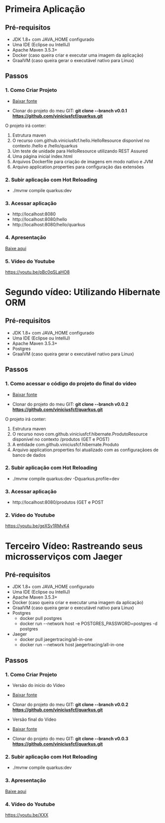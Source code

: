 # Primeira Aplicação
## Pré-requisitos
* JDK 1.8+ com JAVA_HOME configurado
* Uma IDE (Eclipse ou IntelliJ)
* Apache Maven 3.5.3+
* Docker (caso queira criar e executar uma imagem da aplicação)
* GraalVM (caso queira gerar o executável nativo para Linux)

## Passos

### 1. Como Criar Projeto


* [Baixar fonte](https://github.com/viniciusfcf/quarkus/archive/v0.0.1.zip)

* Clonar do projeto do meu GIT: **git clone --branch v0.0.1 https://github.com/viniciusfcf/quarkus.git**

O projeto irá conter:

1. Estrutura maven
2. O recurso com.github.viniciusfcf.hello.HelloResource disponível no contexto /hello e /hello/quarkus
3. Um teste de unidade para HelloResource utilizando REST Assured 
4. Uma página inicial index.html
5. Arquivos Dockerfile para criação de imagens em modo nativo e JVM
6. Arquivo application.properties para configuração das extensões

### 2. Subir aplicação com Hot Reloading
* ./mvnw compile quarkus:dev

### 3. Acessar aplicação
* http://localhost:8080
* http://localhost:8080/hello
* http://localhost:8080/hello/quarkus

### 4. Apresentação

[Baixe aqui](https://docs.google.com/presentation/d/1S8oylcN4Hpcj0m6Zavkes9Q6SO4zfy_IMB4g0DMQuuI/edit?usp=sharing)

### 5. Vídeo do Youtube

https://youtu.be/pBc0qSLaHO8


# Segundo vídeo: Utilizando Hibernate ORM

## Pré-requisitos
* JDK 1.8+ com JAVA_HOME configurado
* Uma IDE (Eclipse ou IntelliJ)
* Apache Maven 3.5.3+
* Postgres
* GraalVM (caso queira gerar o executável nativo para Linux)

## Passos

### 1. Como acessar o código do projeto do final do vídeo

* [Baixar fonte](https://github.com/viniciusfcf/quarkus/archive/v0.0.2.zip)

* Clonar do projeto do meu GIT: **git clone --branch v0.0.2 https://github.com/viniciusfcf/quarkus.git**

O projeto irá conter:

1. Estrutura maven
2. O recurso novo com.github.viniciusfcf.hibernate.ProdutoResource disponível no contexto /produtos (GET e POST)
3. A entidade com.github.viniciusfcf.hibernate.Produto
4. Arquivo application.properties foi atualizado com as configuraçãoes de banco de dados

### 2. Subir aplicação com Hot Reloading
* ./mvnw compile quarkus:dev -Dquarkus.profile=dev

### 3. Acessar aplicação
* http://localhost:8080/produtos (GET e POST


### 2. Vídeo do Youtube

https://youtu.be/geXSv1RMvK4


# Terceiro Vídeo: Rastreando seus microsserviços com Jaeger
## Pré-requisitos
* JDK 1.8+ com JAVA_HOME configurado
* Uma IDE (Eclipse ou IntelliJ)
* Apache Maven 3.5.3+
* Docker (caso queira criar e executar uma imagem da aplicação)
* GraalVM (caso queira gerar o executável nativo para Linux)
* Postgres
  * docker pull postgres
  * docker run --network host -e POSTGRES_PASSWORD=postgres -d postgres
* Jaeger
  * docker pull jaegertracing/all-in-one
  * docker run --network host jaegertracing/all-in-one

## Passos

### 1. Como Criar Projeto

* Versão do início do Vídeo
* [Baixar fonte](https://github.com/viniciusfcf/quarkus/archive/v0.0.2.zip)
* Clonar do projeto do meu GIT: **git clone --branch v0.0.2 https://github.com/viniciusfcf/quarkus.git**

* Versão final do Vídeo
* [Baixar fonte](https://github.com/viniciusfcf/quarkus/archive/v0.0.3.zip)
* Clonar do projeto do meu GIT: **git clone --branch v0.0.3 https://github.com/viniciusfcf/quarkus.git**


### 2. Subir aplicação com Hot Reloading
* ./mvnw compile quarkus:dev


### 3. Apresentação

[Baixe aqui](https://docs.google.com/presentation/d/1F-uOYhBRME0AEy57N5c4IR6248j26VZB5zq0RzUCROU/edit?usp=sharing)

### 4. Vídeo do Youtube

https://youtu.be/XXX


